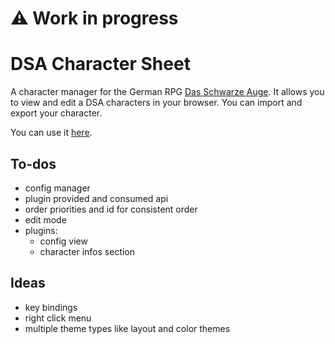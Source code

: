 # :warning: Work in progress

# DSA Character Sheet

A character manager for the German RPG [Das Schwarze Auge](https://en.wikipedia.org/wiki/The_Dark_Eye).
It allows you to view and edit a DSA characters in your browser. You can import and export your character.

You can use it [here](https://sertonix.github.io/dsa-character-sheet/).

## To-dos

* config manager
* plugin provided and consumed api
* order priorities and id for consistent order
* edit mode
* plugins:
  * config view
  * character infos section

## Ideas

* key bindings
* right click menu
* multiple theme types like layout and color themes

